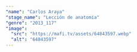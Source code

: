 ```yaml
---
"name": "Carlos Araya"
"stage_name": "Lección de anatomía"
"genre": "2013_117"
"image":
  "src": "https://mafi.tv/assets/64843597.webp"
  "alt": "64843597"
---
```

